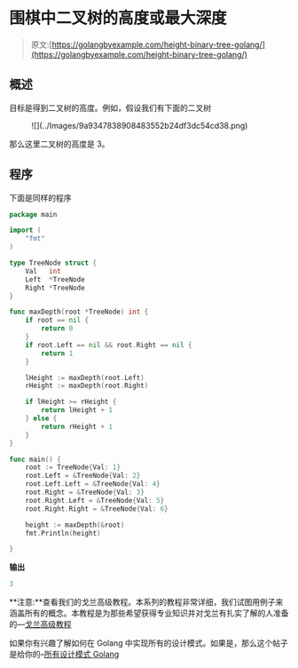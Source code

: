 # 围棋中二叉树的高度或最大深度

> 原文:[https://golangbyexample.com/height-binary-tree-golang/](https://golangbyexample.com/height-binary-tree-golang/)

## **概述**

目标是得到二叉树的高度。例如，假设我们有下面的二叉树

<figure class="wp-block-image size-full">![](../Images/9a9347838908483552b24df3dc54cd38.png)</figure>

那么这里二叉树的高度是 3。

## **程序**

下面是同样的程序

```go
package main

import (
	"fmt"
)

type TreeNode struct {
	Val   int
	Left  *TreeNode
	Right *TreeNode
}

func maxDepth(root *TreeNode) int {
	if root == nil {
		return 0
	}
	if root.Left == nil && root.Right == nil {
		return 1
	}

	lHeight := maxDepth(root.Left)
	rHeight := maxDepth(root.Right)

	if lHeight >= rHeight {
		return lHeight + 1
	} else {
		return rHeight + 1
	}
}

func main() {
	root := TreeNode{Val: 1}
	root.Left = &TreeNode{Val: 2}
	root.Left.Left = &TreeNode{Val: 4}
	root.Right = &TreeNode{Val: 3}
	root.Right.Left = &TreeNode{Val: 5}
	root.Right.Right = &TreeNode{Val: 6}

	height := maxDepth(&root)
	fmt.Println(height)

}
```

**输出**

```go
3
```

**注意:**查看我们的戈兰高级教程。本系列的教程非常详细，我们试图用例子来涵盖所有的概念。本教程是为那些希望获得专业知识并对戈兰有扎实了解的人准备的—[戈兰高级教程](https://golangbyexample.com/golang-comprehensive-tutorial/)

如果你有兴趣了解如何在 Golang 中实现所有的设计模式。如果是，那么这个帖子是给你的–[所有设计模式 Golang](https://golangbyexample.com/all-design-patterns-golang/)